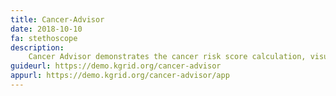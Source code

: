 ```yaml
---
title: Cancer-Advisor
date: 2018-10-10
fa: stethoscope
description:
    Cancer Advisor demonstrates the cancer risk score calculation, visualization and interpretation. 
guideurl: https://demo.kgrid.org/cancer-advisor
appurl: https://demo.kgrid.org/cancer-advisor/app
---
```

